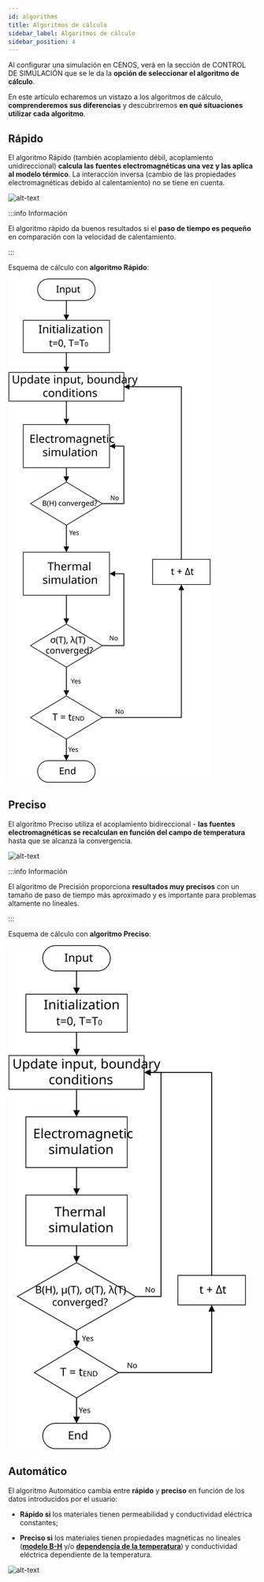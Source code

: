 ```yaml
---
id: algorithms
title: Algoritmos de cálculo
sidebar_label: Algoritmos de cálculo
sidebar_position: 4
---
```


Al configurar una simulación en CENOS, verá en la sección de CONTROL DE SIMULACIÓN que se le da la **opción de seleccionar el algoritmo de cálculo**.

En este artículo echaremos un vistazo a los algoritmos de cálculo, **comprenderemos sus diferencias** y descubriremos **en qué situaciones utilizar cada algoritmo**.

## Rápido

El algoritmo Rápido (también acoplamiento débil, acoplamiento unidireccional) **calcula las fuentes electromagnéticas una vez y las aplica al modelo térmico**. La interacción inversa (cambio de las propiedades electromagnéticas debido al calentamiento) no se tiene en cuenta.

<p align="center">

![alt-text](assets/algorithms/1.png)

</p>

:::info Información

El algoritmo rápido da buenos resultados si el **paso de tiempo es pequeño** en comparación con la velocidad de calentamiento.

:::

Esquema de cálculo con **algoritmo Rápido**:

<p align="center">

![alt-text](assets/algorithms/FastAlgo.svg)

</p>

## Preciso

El algoritmo Preciso utiliza el acoplamiento bidireccional - **las fuentes electromagnéticas se recalculan en función del campo de temperatura** hasta que se alcanza la convergencia.

<p align="center">

![alt-text](assets/algorithms/2.png)

</p>

:::info Información

El algoritmo de Precisión proporciona **resultados muy precisos** con un tamaño de paso de tiempo más aproximado y es importante para problemas altamente no lineales.

:::

Esquema de cálculo con **algoritmo Preciso**:

<p align="center">

![alt-text](assets/algorithms/AccurateAlgo.svg)

</p>

## Automático

El algoritmo Automático cambia entre **rápido** y **preciso** en función de los datos introducidos por el usuario:

* **Rápido si** los materiales tienen permeabilidad y conductividad eléctrica constantes;

* **Preciso si** los materiales tienen propiedades magnéticas no lineales ([**modelo B-H**](/physics/magnetic-properties#treatment-of-non-linear-magnetic-properties-in-harmonic-ac-simulation) y/o [**dependencia de la temperatura**](/physics/magnetic-properties#temperature-dependence-of-magnetic-properties)) y conductividad eléctrica dependiente de la temperatura.

<p align="center">

![alt-text](assets/algorithms/3.png)

</p>

